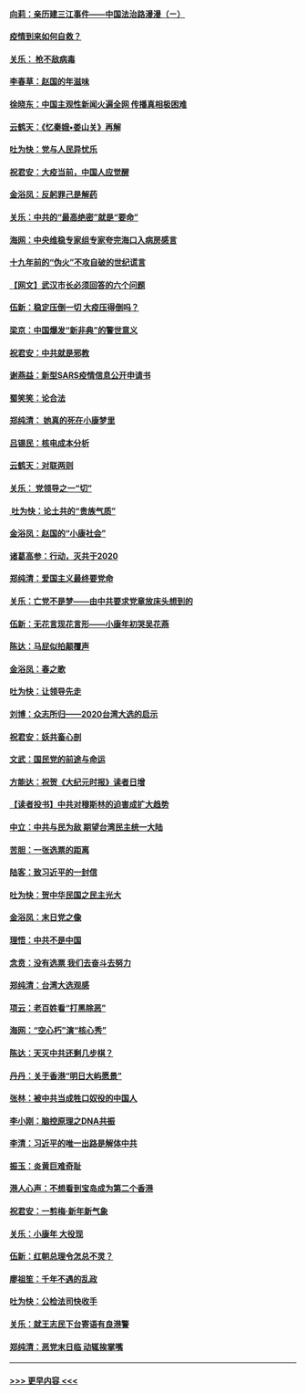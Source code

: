 #### [向莉：亲历建三江事件——中国法治路漫漫（ㄧ）](../pages/nsc993/n11827190.md?t=01290101) 
#### [疫情到来如何自救？](../pages/nsc993/n11827632.md?t=01290101) 
#### [关乐： 枪不敌病毒](../pages/nsc993/n11826746.md?t=01290101) 
#### [李春草：赵国的年滋味](../pages/nsc993/n11826321.md?t=01290101) 
#### [徐晓东：中国主观性新闻火遍全网 传播真相极困难](../pages/nsc993/n11826508.md?t=01290101) 
#### [云鹤天：《忆秦娥▪娄山关》再解](../pages/nsc993/n11824682.md?t=01290101) 
#### [吐为快：党与人民异忧乐](../pages/nsc993/n11824660.md?t=01290101) 
#### [祝君安：大疫当前，中国人应觉醒](../pages/nsc993/n11821946.md?t=01290101) 
#### [金浴凤：反躬罪己是解药](../pages/nsc993/n11820280.md?t=01290101) 
#### [关乐：中共的“最高绝密”就是“要命”](../pages/nsc993/n11816946.md?t=01290101) 
#### [海网：中央维稳专家组专家夸完海口入病房感言](../pages/nsc993/n11815138.md?t=01290101) 
#### [十九年前的“伪火”不攻自破的世纪谎言](../pages/nsc993/n11813238.md?t=01290101) 
#### [【网文】武汉市长必须回答的六个问题](../pages/nsc993/n11813848.md?t=01290101) 
#### [伍新：稳定压倒一切 大疫压得倒吗？](../pages/nsc993/n11812634.md?t=01290101) 
#### [梁京：中国爆发“新非典”的警世意义](../pages/nsc993/n11812554.md?t=01290101) 
#### [祝君安：中共就是邪教](../pages/nsc993/n11812431.md?t=01290101) 
#### [谢燕益：新型SARS疫情信息公开申请书](../pages/nsc993/n11808840.md?t=01290101) 
#### [蜀笑笑：论合法](../pages/nsc993/n11808064.md?t=01290101) 
#### [郑纯清： 她真的死在小康梦里](../pages/nsc993/n11806623.md?t=01290101) 
#### [吕锡民：核电成本分析](../pages/nsc993/n11806284.md?t=01290101) 
#### [云鹤天：对联两则](../pages/nsc993/n11805957.md?t=01290101) 
#### [关乐： 党领导之一“切”](../pages/nsc993/n11804505.md?t=01290101) 
#### [ 吐为快：论土共的“贵族气质”](../pages/nsc993/n11804490.md?t=01290101) 
#### [金浴凤：赵国的“小康社会”](../pages/nsc993/n11804452.md?t=01290101) 
#### [诸葛高参：行动，灭共于2020](../pages/nsc993/n11804120.md?t=01290101) 
#### [郑纯清：爱国主义最终要党命](../pages/nsc993/n11802197.md?t=01290101) 
#### [关乐：亡党不是梦——由中共要求党章放床头想到的](../pages/nsc993/n11802156.md?t=01290101) 
#### [伍新：无花言现花言形——小康年初哭吴花燕](../pages/nsc993/n11800044.md?t=01290101) 
#### [陈达：马屁似拍颠覆声](../pages/nsc993/n11800010.md?t=01290101) 
#### [金浴凤：春之歌](../pages/nsc993/n11797687.md?t=01290101) 
#### [吐为快：让领导先走](../pages/nsc993/n11797512.md?t=01290101) 
#### [刘博：众志所归——2020台湾大选的启示](../pages/nsc993/n11796878.md?t=01290101) 
#### [祝君安：妖共畜心剖](../pages/nsc993/n11794273.md?t=01290101) 
#### [文武：国民党的前途与命运](../pages/nsc993/n11794198.md?t=01290101) 
#### [方能达：祝贺《大纪元时报》读者日增](../pages/nsc993/n11793807.md?t=01290101) 
#### [【读者投书】中共对穆斯林的迫害成扩大趋势](../pages/nsc993/n11791371.md?t=01290101) 
#### [中立：中共与民为敌 期望台湾民主统一大陆](../pages/nsc993/n11790392.md?t=01290101) 
#### [苦胆：一张选票的距离](../pages/nsc993/n11788914.md?t=01290101) 
#### [陆客：致习近平的一封信](../pages/nsc993/n11788867.md?t=01290101) 
#### [吐为快：贺中华民国之民主光大](../pages/nsc993/n11788618.md?t=01290101) 
#### [金浴凤：末日党之像](../pages/nsc993/n11787475.md?t=01290101) 
#### [理悟：中共不是中国](../pages/nsc993/n11787463.md?t=01290101) 
#### [念贲：没有选票  我们去奋斗去努力](../pages/nsc993/n11787398.md?t=01290101) 
#### [郑纯清：台湾大选观感](../pages/nsc993/n11786210.md?t=01290101) 
#### [项云：老百姓看“打黑除恶”](../pages/nsc993/n11785398.md?t=01290101) 
#### [海网：“空心朽”演“核心秀”](../pages/nsc993/n11783874.md?t=01290101) 
#### [陈达：天灭中共还剩几步棋？](../pages/nsc993/n11783719.md?t=01290101) 
#### [丹丹：关于香港“明日大屿愿景”](../pages/nsc993/n11783273.md?t=01290101) 
#### [张林：被中共当成牲口奴役的中国人](../pages/nsc993/n11782397.md?t=01290101) 
#### [李小刚：脑控原理之DNA共振](../pages/nsc993/n11780962.md?t=01290101) 
#### [李清：习近平的唯一出路是解体中共](../pages/nsc993/n11780866.md?t=01290101) 
#### [振玉：炎黄巨难奇耻](../pages/nsc993/n11779632.md?t=01290101) 
#### [港人心声：不想看到宝岛成为第二个香港](../pages/nsc993/n11778817.md?t=01290101) 
#### [祝君安：一剪梅‧新年新气象](../pages/nsc993/n11776340.md?t=01290101) 
#### [关乐：小康年 大役现](../pages/nsc993/n11774213.md?t=01290101) 
#### [伍新：红朝总理令怎总不灵？](../pages/nsc993/n11770813.md?t=01290101) 
#### [廖祖笙：千年不遇的乱政](../pages/nsc993/n11770373.md?t=01290101) 
#### [吐为快：公检法司快收手](../pages/nsc993/n11770359.md?t=01290101) 
#### [关乐：就王志民下台寄语有良港警](../pages/nsc993/n11769903.md?t=01290101) 
#### [郑纯清：恶党末日临 动辄挨掌嘴](../pages/nsc993/n11769356.md?t=01290101) 

----
#### [ >>> 更早内容 <<< ](../indexes/nsc993-earlier.md)
